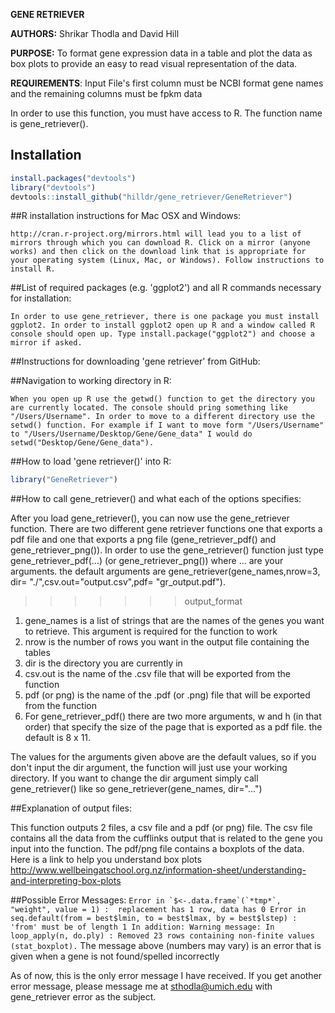**GENE RETRIEVER**

**AUTHORS:** Shrikar Thodla and David Hill

**PURPOSE:** To format gene expression data in a table and plot the data as box plots to provide an easy to read visual representation of the data. 


**REQUIREMENTS**: Input File's first column must be NCBI format gene names and the remaining columns must be fpkm data

In order to use this function, you must have access to R. The function name is gene_retriever().

## Installation
```R
install.packages("devtools")
library("devtools")
devtools::install_github("hilldr/gene_retriever/GeneRetriever")
```
##R installation instructions for Mac OSX and Windows:

    http://cran.r-project.org/mirrors.html will lead you to a list of mirrors through which you can download R. Click on a mirror (anyone works) and then click on the download link that is appropriate for your operating system (Linux, Mac, or Windows). Follow instructions to install R.

##List of required packages (e.g. 'ggplot2') and all R commands necessary for installation:

    In order to use gene_retriever, there is one package you must install ggplot2. In order to install ggplot2 open up R and a window called R console should open up. Type install.package("ggplot2") and choose a mirror if asked.

##Instructions for downloading 'gene retriever' from GitHub:


##Navigation to working directory in R:

    When you open up R use the getwd() function to get the directory you are currently located. The console should pring something like "/Users/Username". In order to move to a different directory use the setwd() function. For example if I want to move form "/Users/Username" to "/Users/Username/Desktop/Gene/Gene_data" I would do setwd("Desktop/Gene/Gene_data").

##How to load 'gene retriever()' into R:

```R
library("GeneRetriever")
```

##How to call gene_retriever() and what each of the options specifies:

After you load gene_retriever(), you can now use the gene_retriever function. There are two different gene retriever functions one that exports a pdf file and one that exports a png file (gene_retriever_pdf() and gene_retriever_png()). In order to use the gene_retriever() function just type gene_retriever_pdf(...) (or gene_retriever_png()) where ... are your arguments. the default arguments are gene_retriever(gene_names,nrow=3, dir= "./",csv.out="output.csv",pdf= "gr_output.pdf").
>>>>>>> output_format
1. gene_names is a list of strings that are the names of the genes you want to retrieve. This argument is required for the function to work
2. nrow is the number of rows you want in the output file containing the tables
3. dir is the directory you are currently in
4. csv.out is the name of the .csv file that will be exported from the function
5. pdf (or png) is the name of the .pdf (or .png) file that will be exported from the function
6. For gene_retriever_pdf() there are two more arguments, w and h (in that order) that specify the size of the page that is exported as a pdf file. the default is 8 x 11.

The values for the arguments given above are the default values, so if you don't input the dir argument, the function will just use your working directory. If you want to change the dir argument simply call gene_retriever() like so gene_retriever(gene_names, dir="...")


##Explanation of output files:

This function outputs 2 files, a csv file and a pdf (or png) file. The csv file contains all the data from the cufflinks output that is related to the gene you input into the function. The pdf/png file contains a boxplots of the data. Here is a link to help you understand box plots http://www.wellbeingatschool.org.nz/information-sheet/understanding-and-interpreting-box-plots

##Possible Error Messages:
    ```
    Error in `$<-.data.frame`(`*tmp*`, "weight", value = 1) : 
      replacement has 1 row, data has 0
    Error in seq.default(from = best$lmin, to = best$lmax, by = best$lstep) : 
      'from' must be of length 1
    In addition: Warning message:
    In loop_apply(n, do.ply) :
      Removed 23 rows containing non-finite values (stat_boxplot).
    ```
    The message above (numbers may vary)  is an error that is given when a gene is not found/spelled incorrectly

As of now, this is the only error message I have received. If you get another error message, please message me at sthodla@umich.edu with gene_retriever error as the subject.
